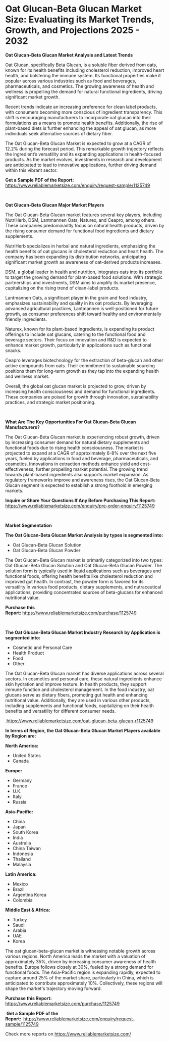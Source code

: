 <p><h1>Oat Glucan-Beta Glucan Market Size: Evaluating its Market Trends, Growth, and Projections 2025 - 2032</h1></p><p><strong>Oat Glucan-Beta Glucan Market Analysis and Latest Trends</strong></p>
<p><p>Oat Glucan, specifically Beta Glucan, is a soluble fiber derived from oats, known for its health benefits including cholesterol reduction, improved heart health, and bolstering the immune system. Its functional properties make it popular across various industries such as food and beverages, pharmaceuticals, and cosmetics. The growing awareness of health and wellness is propelling the demand for natural functional ingredients, driving significant market growth. </p><p>Recent trends indicate an increasing preference for clean label products, with consumers becoming more conscious of ingredient transparency. This shift is encouraging manufacturers to incorporate oat glucan into their formulations as a means to promote health benefits. Additionally, the rise of plant-based diets is further enhancing the appeal of oat glucan, as more individuals seek alternative sources of dietary fiber. </p><p>The Oat Glucan-Beta Glucan Market is expected to grow at a CAGR of 12.2% during the forecast period. This remarkable growth trajectory reflects the ingredient’s versatility and its expanding applications in health-focused products. As the market evolves, investments in research and development are anticipated to lead to innovative applications, further driving demand within this vibrant sector.</p></p>
<p><strong>Get a Sample PDF of the Report:&nbsp;</strong> <a href="https://www.reliablemarketsize.com/enquiry/request-sample/1125749?utm_campaign=3126&utm_medium=2&utm_source=Github&utm_content=ia&utm_term=07042025&utm_id=oat-glucan-beta-glucan">https://www.reliablemarketsize.com/enquiry/request-sample/1125749</a></p>
<p>&nbsp;</p>
<p><strong>Oat Glucan-Beta Glucan Major Market Players</strong></p>
<p><p>The Oat Glucan-Beta Glucan market features several key players, including NutriHerb, DSM, Lantmannen Oats, Naturex, and Ceapro, among others. These companies predominantly focus on natural health products, driven by the rising consumer demand for functional food ingredients and dietary supplements.</p><p>NutriHerb specializes in herbal and natural ingredients, emphasizing the health benefits of oat glucans in cholesterol reduction and heart health. The company has been expanding its distribution networks, anticipating significant market growth as awareness of oat-derived products increases.</p><p>DSM, a global leader in health and nutrition, integrates oats into its portfolio to target the growing demand for plant-based food solutions. With strategic partnerships and investments, DSM aims to amplify its market presence, capitalizing on the rising trend of clean-label products.</p><p>Lantmannen Oats, a significant player in the grain and food industry, emphasizes sustainability and quality in its oat products. By leveraging advanced agricultural practices, Lantmannen is well-positioned for future growth, as consumer preferences shift toward healthy and environmentally friendly ingredients.</p><p>Naturex, known for its plant-based ingredients, is expanding its product offerings to include oat glucans, catering to the functional food and beverage sectors. Their focus on innovation and R&D is expected to enhance market growth, particularly in applications such as functional snacks.</p><p>Ceapro leverages biotechnology for the extraction of beta-glucan and other active compounds from oats. Their commitment to sustainable sourcing positions them for long-term growth as they tap into the expanding health and wellness market.</p><p>Overall, the global oat glucan market is projected to grow, driven by increasing health consciousness and demand for functional ingredients. These companies are poised for growth through innovation, sustainability practices, and strategic market positioning.</p></p>
<p>&nbsp;</p>
<p><strong>What Are The Key Opportunities For Oat Glucan-Beta Glucan Manufacturers?</strong></p>
<p><p>The Oat Glucan-Beta Glucan market is experiencing robust growth, driven by increasing consumer demand for natural dietary supplements and functional foods due to rising health consciousness. The market is projected to expand at a CAGR of approximately 6-8% over the next five years, fueled by applications in food and beverage, pharmaceuticals, and cosmetics. Innovations in extraction methods enhance yield and cost-effectiveness, further propelling market potential. The growing trend towards plant-based ingredients also supports market expansion. As regulatory frameworks improve and awareness rises, the Oat Glucan-Beta Glucan segment is expected to establish a strong foothold in emerging markets.</p></p>
<p><strong>Inquire or Share Your Questions If Any Before Purchasing This Report:</strong> <a href="https://www.reliablemarketsize.com/enquiry/pre-order-enquiry/1125749?utm_campaign=3126&utm_medium=2&utm_source=Github&utm_content=ia&utm_term=07042025&utm_id=oat-glucan-beta-glucan">https://www.reliablemarketsize.com/enquiry/pre-order-enquiry/1125749</a></p>
<p>&nbsp;</p>
<p><strong>Market Segmentation</strong></p>
<p><strong>The Oat Glucan-Beta Glucan Market Analysis by types is segmented into:</strong></p>
<p><ul><li>Oat Glucan-Beta Glucan Solution</li><li>Oat Glucan-Beta Glucan Powder</li></ul></p>
<p><p>The Oat Glucan-Beta Glucan market is primarily categorized into two types: Oat Glucan-Beta Glucan Solution and Oat Glucan-Beta Glucan Powder. The solution form is typically used in liquid applications such as beverages and functional foods, offering health benefits like cholesterol reduction and improved gut health. In contrast, the powder form is favored for its versatility in various food products, dietary supplements, and nutraceutical applications, providing concentrated sources of beta-glucans for enhanced nutritional value.</p></p>
<p><strong>Purchase this Report:&nbsp;</strong><a href="https://www.reliablemarketsize.com/purchase/1125749?utm_campaign=3126&utm_medium=2&utm_source=Github&utm_content=ia&utm_term=07042025&utm_id=oat-glucan-beta-glucan">https://www.reliablemarketsize.com/purchase/1125749</a></p>
<p>&nbsp;</p>
<p><strong>The Oat Glucan-Beta Glucan Market Industry Research by Application is segmented into:</strong></p>
<p><ul><li>Cosmetic and Personal Care</li><li>Health Product</li><li>Food</li><li>Other</li></ul></p>
<p><p>The Oat Glucan-Beta Glucan market has diverse applications across several sectors. In cosmetics and personal care, these natural ingredients enhance skin hydration and improve texture. In health products, they support immune function and cholesterol management. In the food industry, oat glucans serve as dietary fibers, promoting gut health and enhancing nutritional value. Additionally, they are used in various other products, including supplements and functional foods, capitalizing on their health benefits and versatility for different consumer needs.</p></p>
<p><a href="https://www.reliablemarketsize.com/oat-glucan-beta-glucan-r1125749?utm_campaign=3126&utm_medium=2&utm_source=Github&utm_content=ia&utm_term=07042025&utm_id=oat-glucan-beta-glucan">&nbsp;https://www.reliablemarketsize.com/oat-glucan-beta-glucan-r1125749</a></p>
<p><strong>In terms of Region, the Oat Glucan-Beta Glucan Market Players available by Region are:</strong></p>
<p>
    <p> <strong> North America: </strong>
        <ul>
            <li>United States</li>
            <li>Canada</li>
        </ul>
        </p> 
    <p> <strong> Europe: </strong>
        <ul>
            <li>Germany</li>
            <li>France</li>
            <li>U.K.</li>
            <li>Italy</li>
            <li>Russia</li>
        </ul>
        </p> 
    <p> <strong> Asia-Pacific: </strong>
        <ul>
            <li>China</li>
            <li>Japan</li>
            <li>South Korea</li>
            <li>India</li>
            <li>Australia</li>
            <li>China Taiwan</li>
            <li>Indonesia</li>
            <li>Thailand</li>
            <li>Malaysia</li>
        </ul>
        </p> 
    <p> <strong> Latin America: </strong>
        <ul>
            <li>Mexico</li>
            <li>Brazil</li>
            <li>Argentina Korea</li>
            <li>Colombia</li>
        </ul>
        </p> 
    <p> <strong> Middle East & Africa: </strong>
        <ul>
            <li>Turkey</li>
            <li>Saudi</li>
            <li>Arabia</li>
            <li>UAE</li>
            <li>Korea</li>
        </ul>
    </p>
    </p>
<p><p>The oat glucan-beta-glucan market is witnessing notable growth across various regions. North America leads the market with a valuation of approximately 35%, driven by increasing consumer awareness of health benefits. Europe follows closely at 30%, fueled by a strong demand for functional foods. The Asia-Pacific region is expanding rapidly, expected to capture around 25% of the market share, particularly in China, which is anticipated to contribute approximately 10%. Collectively, these regions will shape the market's trajectory moving forward.</p></p>
<p><strong>Purchase this Report: </strong><a href="https://www.reliablemarketsize.com/purchase/1125749?utm_campaign=3126&utm_medium=2&utm_source=Github&utm_content=ia&utm_term=07042025&utm_id=oat-glucan-beta-glucan">https://www.reliablemarketsize.com/purchase/1125749</a></p>
<p>&nbsp;<strong>Get a Sample PDF of the Report:&nbsp;&nbsp;</strong><a href="https://www.reliablemarketsize.com/enquiry/request-sample/1125749?utm_campaign=3126&utm_medium=2&utm_source=Github&utm_content=ia&utm_term=07042025&utm_id=oat-glucan-beta-glucan">https://www.reliablemarketsize.com/enquiry/request-sample/1125749</a></p>
<p><strong></strong></p>
<p>Check more reports on <a href="https://www.reliablemarketsize.com/?utm_campaign=3126&utm_medium=2&utm_source=Github&utm_content=ia&utm_term=07042025&utm_id=oat-glucan-beta-glucan">https://www.reliablemarketsize.com/</a></p>